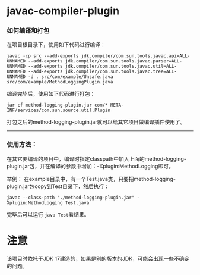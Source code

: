 # javac-compiler-plugin

### 如何编译和打包

在项目根目录下，使用如下代码进行编译：
```shell
javac -cp src --add-exports jdk.compiler/com.sun.tools.javac.api=ALL-UNNAMED --add-exports jdk.compiler/com.sun.tools.javac.parser=ALL-UNNAMED --add-exports jdk.compiler/com.sun.tools.javac.util=ALL-UNNAMED --add-exports jdk.compiler/com.sun.tools.javac.tree=ALL-UNNAMED -d . src/com/example/Unsafe.java src/com/example/MethodLoggingPlugin.java
```

编译完毕后，使用如下代码进行打包：
```shell
jar cf method-logging-plugin.jar com/* META-INF/services/com.sun.source.util.Plugin
```

打包之后的method-logging-plugin.jar就可以给其它项目做编译插件使用了。

---

### 使用方法：

在其它要编译的项目中，编译时指定classpath中加入上面的method-logging-plugin.jar包，并在编译的参数中增加：-Xplugin:MethodLogging即可。

举例：
在example目录中，有一个Test.java类，只要把method-logging-plugin.jar包copy到Test目录下，然后执行：
```shell
javac --class-path "./method-logging-plugin.jar" -Xplugin:MethodLogging Test.java
```
完毕后可以运行 ``java Test``看结果。

# 注意
该项目时依托于JDK 17建造的，如果是别的版本的JDK，可能会出现一些不确定的问题。
